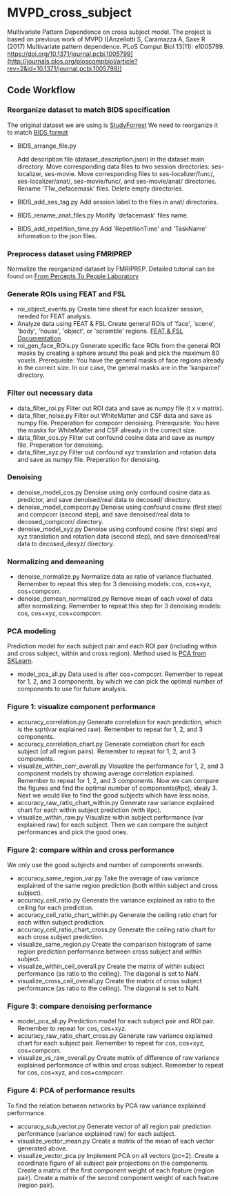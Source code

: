 # MVPD_cross_subject
Multivariate Pattern Dependence on cross subject model.
The project is based on previous work of MVPD ([Anzellotti S, Caramazza A, Saxe R (2017) Multivariate pattern dependence. PLoS Comput Biol 13(11): e1005799. https://doi.org/10.1371/journal.pcbi.1005799](http://journals.plos.org/ploscompbiol/article?rev=2&id=10.1371/journal.pcbi.1005799))

## Code Workflow
### Reorganize dataset to match BIDS specification
The original dataset we are using is [StudyForrest](http://studyforrest.org/data.html)
We need to reorganize it to match [BIDS format](http://bids.neuroimaging.io/bids_spec1.1.0.pdf)
- BIDS_arrange_file.py
	
	Add description file (dataset_description.json) in the dataset main directory.
	Move corresponding data files to two session directories: ses-localizer, ses-movie.
	Move corresponding files to ses-localizer/func/, ses-localizer/anat/, ses-movie/func/, and ses-movie/anat/ directories.
	Rename 'T1w_defacemask' files.
	Delete empty directories.
- BIDS_add_ses_tag.py
	Add session label to the files in anat/ directories.
- BIDS_rename_anat_files.py
	Modify 'defacemask' files name.
- BIDS_add_repetition_time.py
	Add 'RepetitionTime' and 'TaskName' information to the json files.

### Preprocess dataset using FMRIPREP
Normalize the reorganized dataset by FMRIPREP. 
Detailed tutorial can be found on [From Percepts To People Laboratory](http://fptp.wikidot.com/wiki:fmri-preprocessing-tutorial)

### Generate ROIs using FEAT and FSL
- roi_object_events.py
	Create time sheet for each localizer session, needed for FEAT analysis.
- Analyze data using FEAT & FSL
	Create general ROIs of 'face', 'scene', 'body', 'house', 'object', or 'scramble' regions.
	[FEAT & FSL Documentation](https://fsl.fmrib.ox.ac.uk/fsl/fslwiki/FSL)
- roi_gen_face_ROIs.py
	Generate specific face ROIs from the general ROI masks by creating a sphere around the peak and pick the maximum 80 voxels.
	Prerequisite: You have the general masks of face regions already in the correct size. In our case, the general masks are in the 'kanparcel' directory.

### Filter out necessary data
- data_filter_roi.py
	Filter out ROI data and save as numpy file (t x v matrix).
- data_filter_noise.py
	Filter out WhiteMatter and CSF data and save as numpy file. Preperation for compcorr denoising.
	Prerequisite: You have the masks for WhiteMatter and CSF already in the correct size.
- data_filter_cos.py
	Filter out confound cosine data and save as numpy file. Preperation for denoising.
- data_filter_xyz.py
	Filter out confound xyz translation and rotation data and save as numpy file. Preperation for denoising.

### Denoising
- denoise_model_cos.py
	Denoise using only confound cosine data as predictor, and save denoised/real data to decosed/ directory.
- denoise_model_compcorr.py
	Denoise using confound cosine (first step) and compcorr (second step), and save denoised/real data to decosed_compcorr/ directory.
- denoise_model_xyz.py
	Denoise using confound cosine (first step) and xyz translation and rotation data (second step), and save denoised/real data to decosed_dexyz/ directory.

### Normalizing and demeaning
- denoise_normalize.py
	Normalize data as ratio of variance fluctuated. Remember to repeat this step for 3 denoising models: cos, cos+xyz, cos+compcorr.
- denoise_demean_normalized.py
	Remove mean of each voxel of data after normalizing. Remember to repeat this step for 3 denoising models: cos, cos+xyz, cos+compcorr.

### PCA modeling
Prediction model for each subject pair and each ROI pair (including within and cross subject, within and cross region).
Method used is [PCA from SKLearn](http://scikit-learn.org/stable/modules/generated/sklearn.decomposition.PCA.html).
- model_pca_all.py
	Data used is after cos+compcorr.
	Remember to repeat for 1, 2, and 3 components, by which we can pick the optimal number of components to use for future analysis.

### Figure 1: visualize component performance
- accuracy_correlation.py
	Generate correlation for each prediction, which is the sqrt(var explained raw).
	Remember to repeat for 1, 2, and 3 components.
- accuracy_correlation_chart.py
	Generate correlation chart for each subject (of all region pairs).
	Remember to repeat for 1, 2, and 3 components.
- visualize_within_corr_overall.py
	Visualize the performance for 1, 2, and 3 component models by showing average correlation explained. 
	Remember to repeat for 1, 2, and 3 components.
Now we can compare the figures and find the optimal number of components(#pc), idealy 3.
Next we would like to find the good subjects which have less noise.
- accuracy_raw_ratio_chart_within.py
	Generate raw variance explained chart for each within subject prediction (with #pc).
- visualize_within_raw.py
	Visualize within subject performance (var explained raw) for each subject.
	Then we can compare the subject performances and pick the good ones.

### Figure 2: compare within and cross performance
We only use the good subjects and number of components onwards.
- accuracy_same_region_var.py
	Take the average of raw variance explained of the same region prediction (both within subject and cross subject).
- accuracy_ceil_ratio.py
	Generate the variance explained as ratio to the ceiling for each prediction.
- accuracy_ceil_ratio_chart_within.py
	Generate the ceiling ratio chart for each within subject prediction.
- accuracy_ceil_ratio_chart_cross.py
	Generate the ceiling ratio chart for each cross subject prediction.
- visualize_same_region.py
	Create the comparison histogram of same region prediction performance between cross subject and within subject.
- visualize_within_ceil_overall.py
	Create the matrix of within subject performance (as ratio to the ceiling). The diagonal is set to NaN.
- visualize_cross_ceil_overall.py
	Create the matrix of cross subject performance (as ratio to the ceiling). The diagonal is set to NaN.

### Figure 3: compare denoising performance
- model_pca_all.py
	Prediction model for each subject pair and ROI pair.
	Remember to repeat for cos, cos+xyz.
- accuracy_raw_ratio_chart_cross.py
	Generate raw variance explained chart for each subject pair.
	Remember to repeat for cos, cos+xyz, cos+compcorr.
- visualize_vs_raw_overall.py
	Create matrix of difference of raw variance explained performance of within and cross subject.
	Remember to repeat for cos, cos+xyz, and cos+compcorr.

### Figure 4: PCA of performance results
To find the relation between networks by PCA raw variance explained performance.
- accuracy_sub_vector.py
	Generate vector of all region pair prediction performance (variance explained raw) for each subject.
- visualize_vector_mean.py
	Create a matrix of the mean of each vector generated above.
- visualize_vector_pca.py
	Implement PCA on all vectors (pc=2).
	Create a coordinate figure of all subject pair projections on the components.
	Create a matrix of the first component weight of each feature (region pair).
	Create a matrix of the second component weight of each feature (region pair).



	




